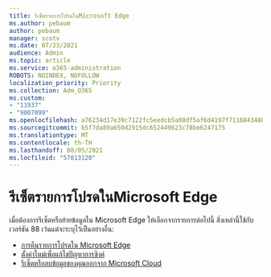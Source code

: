```yaml
---
title: รีเซ็ตรายการโปรดในMicrosoft Edge
ms.author: pebaum
author: pebaum
manager: scotv
ms.date: 07/23/2021
audience: Admin
ms.topic: article
ms.service: o365-administration
ROBOTS: NOINDEX, NOFOLLOW
localization_priority: Priority
ms.collection: Adm_O365
ms.custom:
- "11937"
- "9007099"
ms.openlocfilehash: a76234d17e39c7122fc5eedcb5a08df5af6d4197f71168434806ebd9f2a92346
ms.sourcegitcommit: b5f7da89a650d2915dc652449623c78be6247175
ms.translationtype: MT
ms.contentlocale: th-TH
ms.lasthandoff: 08/05/2021
ms.locfileid: "57813120"
---
```

# <a name="reset-favorites-in-microsoft-edge"></a>รีเซ็ตรายการโปรดในMicrosoft Edge

เมื่อต้องการรีเซ็ตหรือย้ายข้อมูลใน Microsoft Edge ให้เลือกจากรายการต่อไปนี้ สิ่งเหล่านี้ใช้กับเวอร์ชัน 88 เว้นแต่จะระบุไว้เป็นอย่างอื่น: 

- [การคืนรายการโปรดใน Microsoft Edge](/deployedge/edge-learnmore-reset-data-in-cloud#back-up-your-favorites)
- [ตั้งค่าใหม่เพื่อแก้ไขปัญหาการซิงค์](/deployedge/edge-learnmore-reset-data-in-cloud#perform-a-reset-to-fix-a-synchronization-problem)
- [รีเซ็ตหรือลบข้อมูลของคุณออกจาก Microsoft Cloud](/deployedge/edge-learnmore-reset-data-in-cloud#perform-a-reset-to-remove-your-data-from-microsofts-cloud)